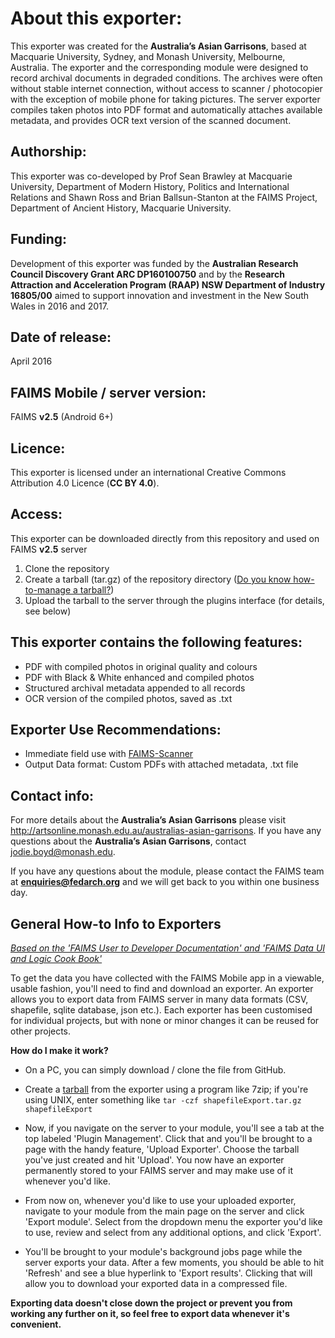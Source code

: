 # About this exporter:
This exporter was created for the **Australia’s Asian Garrisons**, based at Macquarie University, Sydney, and Monash University, Melbourne, Australia. The exporter and the corresponding module were designed to record archival documents in degraded conditions. The archives were often without stable internet connection, without access to scanner / photocopier with the exception of mobile phone for taking pictures. The server exporter compiles taken photos into PDF format and automatically attaches available metadata, and provides OCR text version of the scanned document.

## Authorship:
This exporter was co-developed by Prof Sean Brawley at Macquarie University, Department of Modern History, Politics and International Relations and Shawn Ross and Brian Ballsun-Stanton at the FAIMS Project, Department of Ancient History, Macquarie University.

## Funding:
Development of this exporter was funded by the **Australian Research Council Discovery Grant ARC DP160100750** and by the **Research Attraction and Acceleration Program (RAAP) NSW Department of Industry 16805/00** aimed to support innovation and investment in the New South Wales in 2016 and 2017.


## Date of release:
April 2016

## FAIMS Mobile / server version:
FAIMS **v2.5** (Android 6+)

## Licence:
This exporter is licensed under an international Creative Commons Attribution 4.0 Licence (**CC BY 4.0**).

## Access:
This exporter can be downloaded directly from this repository and used on FAIMS **v2.5** server 
1. Clone the repository
1. Create a tarball (tar.gz) of the repository directory ([Do you know how-to-manage a tarball?](https://faimsproject.atlassian.net/wiki/spaces/MobileUser/pages/54984712/How+to+manage+a+tarball+archive))
1. Upload the tarball to the server through the plugins interface (for details, see below)

## This exporter contains the following features:
* PDF with compiled photos in original quality and colours
* PDF with Black & White enhanced and compiled photos
* Structured archival metadata appended to all records
* OCR version of the compiled photos, saved as .txt

## Exporter Use Recommendations:
* Immediate field use with [FAIMS-Scanner](https://github.com/FAIMS/faims-scanner)
* Output Data format: Custom PDFs with attached metadata, .txt file

## Contact info:
For more details about the **Australia’s Asian Garrisons** please visit http://artsonline.monash.edu.au/australias-asian-garrisons. If you have any questions about the **Australia’s Asian Garrisons**, contact jodie.boyd@monash.edu.

If you have any questions about the module, please contact the FAIMS team at **enquiries@fedarch.org** and we will get back to you within one business day.

## General How-to Info to Exporters 
[*Based on the 'FAIMS User to Developer Documentation' and 'FAIMS Data UI and Logic Cook Book'*](https://www.fedarch.org/support/#3)

To get the data you have collected with the FAIMS Mobile app in a viewable, usable fashion, you'll need to find and download an exporter. An exporter allows you to export data from FAIMS server in many data formats (CSV, shapefile, sqlite database, json etc.). Each exporter has been customised for individual projects, but with none or minor changes it can be reused for other projects.

**How do I make it work?**
* On a PC, you can simply download / clone the file from GitHub. 

* Create a [tarball](https://faimsproject.atlassian.net/wiki/spaces/MobileUser/pages/54984712/How+to+manage+a+tarball+archive) from the exporter using a program like 7zip; if you're using UNIX, enter something like `tar -czf shapefileExport.tar.gz shapefileExport` 

* Now, if you navigate on the server to your module, you'll see a tab at the top labeled 'Plugin Management'. Click that and you'll be brought to a page with the handy feature, 'Upload Exporter'. Choose the tarball you've just created and hit 'Upload'. You now have an exporter permanently stored to your FAIMS server and may make use of it whenever you'd like.

* From now on, whenever you'd like to use your uploaded exporter, navigate to your module from the main page on the server and click 'Export module'. Select from the dropdown menu the exporter you'd like to use, review and select from any additional options, and click 'Export'.

* You'll be brought to your module's background jobs page while the server exports your data. After a few moments, you should be able to hit 'Refresh' and see a blue hyperlink to 'Export results'. Clicking that will allow you to download your exported data in a compressed file.

**Exporting data doesn't close down the project or prevent you from working any further on it, so feel free to export data whenever it's convenient.**

